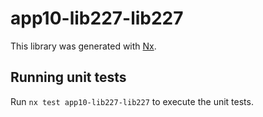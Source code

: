 # app10-lib227-lib227

This library was generated with [Nx](https://nx.dev).

## Running unit tests

Run `nx test app10-lib227-lib227` to execute the unit tests.
